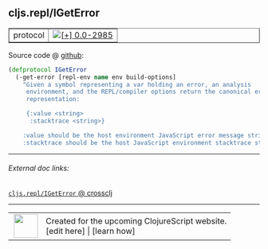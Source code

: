 ## cljs.repl/IGetError



 <table border="1">
<tr>
<td>protocol</td>
<td><a href="https://github.com/cljsinfo/cljs-api-docs/tree/0.0-2985"><img valign="middle" alt="[+] 0.0-2985" title="Added in 0.0-2985" src="https://img.shields.io/badge/+-0.0--2985-lightgrey.svg"></a> </td>
</tr>
</table>









Source code @ [github](https://github.com/clojure/clojurescript/blob/r1.7.107/src/main/clojure/cljs/repl.cljc#L122-L132):

```clj
(defprotocol IGetError
  (-get-error [repl-env name env build-options]
    "Given a symbol representing a var holding an error, an analysis
     environment, and the REPL/compiler options return the canonical error
     representation:

     {:value <string>
      :stacktrace <string>}

    :value should be the host environment JavaScript error message string.
    :stacktrace should be the host JavaScript environment stacktrace string."))
```

<!--
Repo - tag - source tree - lines:

 <pre>
clojurescript @ r1.7.107
└── src
    └── main
        └── clojure
            └── cljs
                └── <ins>[repl.cljc:122-132](https://github.com/clojure/clojurescript/blob/r1.7.107/src/main/clojure/cljs/repl.cljc#L122-L132)</ins>
</pre>

-->

---



###### External doc links:

[`cljs.repl/IGetError` @ crossclj](http://crossclj.info/fun/cljs.repl/IGetError.html)<br>

---

 <table>
<tr><td>
<img valign="middle" align="right" width="48px" src="http://i.imgur.com/Hi20huC.png">
</td><td>
Created for the upcoming ClojureScript website.<br>
[edit here] | [learn how]
</td></tr></table>

[edit here]:https://github.com/cljsinfo/cljs-api-docs/blob/master/cljsdoc/cljs.repl/IGetError.cljsdoc
[learn how]:https://github.com/cljsinfo/cljs-api-docs/wiki/cljsdoc-files

<!--

This information was too distracting to show to readers, but I'll leave it
commented here since it is helpful to:

- pretty-print the data used to generate this document
- and show how to retrieve that data



The API data for this symbol:

```clj
{:ns "cljs.repl",
 :name "IGetError",
 :type "protocol",
 :full-name-encode "cljs.repl/IGetError",
 :source {:code "(defprotocol IGetError\n  (-get-error [repl-env name env build-options]\n    \"Given a symbol representing a var holding an error, an analysis\n     environment, and the REPL/compiler options return the canonical error\n     representation:\n\n     {:value <string>\n      :stacktrace <string>}\n\n    :value should be the host environment JavaScript error message string.\n    :stacktrace should be the host JavaScript environment stacktrace string.\"))",
          :title "Source code",
          :repo "clojurescript",
          :tag "r1.7.107",
          :filename "src/main/clojure/cljs/repl.cljc",
          :lines [122 132]},
 :methods [{:name "-get-error",
            :signature ["[repl-env name env build-options]"],
            :docstring "Given a symbol representing a var holding an error, an analysis\n     environment, and the REPL/compiler options return the canonical error\n     representation:\n\n     {:value <string>\n      :stacktrace <string>}\n\n    :value should be the host environment JavaScript error message string.\n    :stacktrace should be the host JavaScript environment stacktrace string."}],
 :full-name "cljs.repl/IGetError",
 :history [["+" "0.0-2985"]]}

```

Retrieve the API data for this symbol:

```clj
;; from Clojure REPL
(require '[clojure.edn :as edn])
(-> (slurp "https://raw.githubusercontent.com/cljsinfo/cljs-api-docs/catalog/cljs-api.edn")
    (edn/read-string)
    (get-in [:symbols "cljs.repl/IGetError"]))
```

-->

